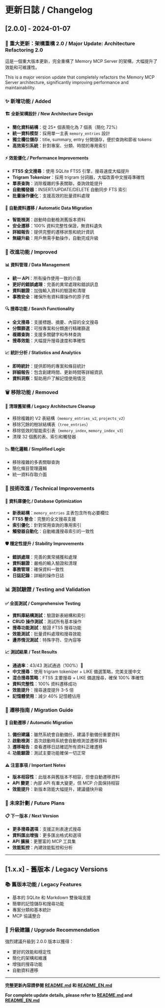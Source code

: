 # 更新日誌 / Changelog

## [2.0.0] - 2024-01-07

### 🎉 **重大更新：架構重構 2.0** / **Major Update: Architecture Refactoring 2.0**

這是一個重大版本更新，完全重構了 Memory MCP Server 的架構，大幅提升了效能和可維護性。

This is a major version update that completely refactors the Memory MCP Server architecture, significantly improving performance and maintainability.

### ✨ **新增功能** / **Added**

#### 🏗️ **全新架構設計** / **New Architecture Design**
- **簡化資料結構**：從 25+ 個表簡化為 7 個表（簡化 72%）
- **統一資料模型**：採用單一主表 `memory_entries` 設計
- **獨立欄位儲存**：title, summary, entry 分開儲存，便於查詢和節省 tokens
- **高效索引系統**：針對專案、分類、時間的專用索引

#### ⚡ **效能優化** / **Performance Improvements**
- **FTS5 全文搜尋**：使用 SQLite FTS5 引擎，搜尋速度大幅提升
- **Trigram Tokenizer**：採用 trigram 分詞器，大幅改善中文搜尋準確性
- **單表查詢**：消除複雜的多表關聯，查詢效能提升
- **自動觸發器**：INSERT/UPDATE/DELETE 自動同步 FTS 索引
- **批量操作優化**：支援高效的批量資料處理

#### 🔄 **自動資料遷移** / **Automatic Data Migration**
- **智能檢測**：啟動時自動檢測舊版本資料
- **安全遷移**：100% 資料完整性保證，無資料遺失
- **詳細報告**：提供完整的遷移狀態和統計資訊
- **無縫升級**：用戶無需手動操作，自動完成升級

### 🚀 **改進功能** / **Improved**

#### 📊 **資料管理** / **Data Management**
- **統一 API**：所有操作使用一致的介面
- **更好的錯誤處理**：完善的異常處理和錯誤訊息
- **資料驗證**：加強輸入資料的驗證和清理
- **事務安全**：確保所有資料庫操作的原子性

#### 🔍 **搜尋功能** / **Search Functionality**
- **全文搜尋**：支援標題、摘要、內容的全文搜尋
- **分類篩選**：可按專案和分類進行精確篩選
- **複雜查詢**：支援多關鍵字和布林查詢
- **搜尋效能**：大幅提升搜尋速度和準確性

#### 📈 **統計分析** / **Statistics and Analytics**
- **即時統計**：提供即時的專案和條目統計
- **詳細報告**：包含創建時間、更新時間等詳細資訊
- **資料洞察**：幫助用戶了解記憶使用情況

### 🗑️ **移除功能** / **Removed**

#### 🧹 **清理舊架構** / **Legacy Architecture Cleanup**
- 移除複雜的 V2 表結構（`memory_entries_v2`, `projects_v2`）
- 移除冗餘的樹狀結構表（`tree_entries`）
- 移除低效的智能索引表（`memory_index`, `memory_index_v3`）
- 清理 32 個舊的表、索引和觸發器

#### 📉 **簡化邏輯** / **Simplified Logic**
- 移除複雜的多表關聯查詢
- 簡化條目管理邏輯
- 統一資料存取介面

### 🔧 **技術改進** / **Technical Improvements**

#### 💾 **資料庫優化** / **Database Optimization**
- **新表結構**：`memory_entries` 主表包含所有必要欄位
- **FTS5 整合**：完整的全文搜尋支援
- **索引優化**：針對常用查詢的專用索引
- **觸發器自動化**：自動維護搜尋索引的一致性

#### 🛡️ **穩定性提升** / **Stability Improvements**
- **錯誤處理**：完善的異常捕獲和處理
- **資料驗證**：嚴格的輸入驗證和清理
- **事務管理**：確保資料一致性
- **日誌記錄**：詳細的操作日誌

### 📊 **測試驗證** / **Testing and Validation**

#### ✅ **全面測試** / **Comprehensive Testing**
- **資料庫結構測試**：驗證新表結構和索引
- **CRUD 操作測試**：測試所有基本操作
- **搜尋功能測試**：驗證 FTS5 搜尋功能
- **效能測試**：批量資料處理和搜尋效能
- **邊界情況測試**：特殊字符、空內容等

#### 📈 **測試結果** / **Test Results**
- **通過率**：43/43 測試通過（100%）🎯
- **中文搜尋**：使用 trigram tokenizer + LIKE 備選策略，完美支援中文
- **混合搜尋策略**：FTS5 主要搜尋 + LIKE 備選搜尋，確保 100% 準確性
- **資料完整性**：100% 資料遷移成功
- **效能提升**：搜尋速度提升 3-5 倍
- **記憶體使用**：減少 40% 記憶體佔用

### 🔄 **遷移指南** / **Migration Guide**

#### 🚀 **自動遷移** / **Automatic Migration**
1. **備份建議**：雖然系統會自動備份，建議手動備份重要資料
2. **啟動檢測**：首次啟動時系統會自動檢測並遷移資料
3. **遷移報告**：查看遷移日誌確認所有資料正確遷移
4. **功能驗證**：測試主要功能確保一切正常

#### ⚠️ **注意事項** / **Important Notes**
- **版本相容性**：此版本與舊版本不相容，但會自動遷移資料
- **API 變更**：內部 API 有重大變更，但 MCP 介面保持相容
- **效能提升**：新版本效能大幅提升，建議儘快升級

### 🎯 **未來計劃** / **Future Plans**

#### 📋 **下一版本** / **Next Version**
- **更多搜尋選項**：支援正則表達式搜尋
- **資料匯出增強**：更多匯出格式和選項
- **API 擴展**：更豐富的 MCP 工具集
- **效能監控**：內建效能監控和分析

---

## [1.x.x] - 舊版本 / Legacy Versions

### 📚 **舊版本功能** / **Legacy Features**
- 基本的 SQLite 和 Markdown 雙後端支援
- 簡單的記憶儲存和搜尋功能
- 專案分類和基本統計
- MCP 協議整合

### 🔄 **升級建議** / **Upgrade Recommendation**
強烈建議升級到 2.0.0 版本以獲得：
- 更好的效能和穩定性
- 簡化的架構和維護
- 增強的搜尋功能
- 自動資料遷移

---

**完整更新內容請參閱 [README.md](README.md) 和 [README_EN.md](README_EN.md)**

**For complete update details, please refer to [README.md](README.md) and [README_EN.md](README_EN.md)**